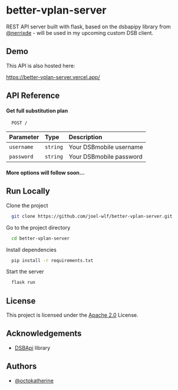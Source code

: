 # better-vplan-server

REST API server built with flask, based on the dsbapipy library from [@nerrixde](https://github.com/nerrixde) - will be used in my upcoming custom DSB client.
## Demo


This API is also hosted here: 

https://better-vplan-server.vercel.app/
## API Reference

#### Get full substitution plan

```http
  POST /
```

| Parameter | Type     | Description                |
| :-------- | :------- | :------------------------- |
| `username`| `string` | Your DSBmobile username |
| `password` | `string` | Your DSBmobile  password | 

#### More options will follow soon...


## Run Locally

Clone the project

```bash
  git clone https://github.com/joel-wlf/better-vplan-server.git
```

Go to the project directory

```bash
  cd better-vplan-server
```

Install dependencies

```bash
  pip install -r requirements.txt
```

Start the server

```bash
  flask run
```


## License

This project is licensed under the [Apache 2.0](https://choosealicense.com/licenses/apache-2.0/) License.

## Acknowledgements

 - [DSBApi](https://github.com/nerrixde/DSBApi) library
## Authors

- [@octokatherine](https://www.github.com/octokatherine)


